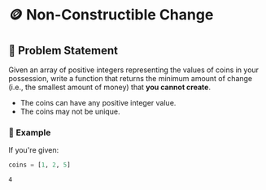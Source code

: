 # 🪙 Non-Constructible Change

## 📘 Problem Statement

Given an array of positive integers representing the values of coins in your possession, write a function that returns the minimum amount of change (i.e., the smallest amount of money) that **you cannot create**.

- The coins can have any positive integer value.
- The coins may not be unique.

### 🧾 Example

If you're given:

```python
coins = [1, 2, 5]
```


```Output
4
```

